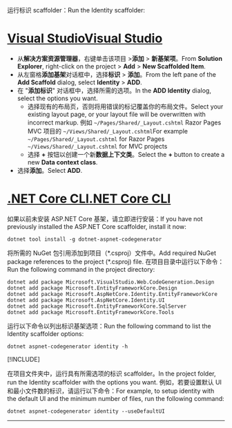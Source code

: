 <span data-ttu-id="10079-101">运行标识 scaffolder：</span><span class="sxs-lookup"><span data-stu-id="10079-101">Run the Identity scaffolder:</span></span>

# <a name="visual-studiotabvisual-studio"></a>[<span data-ttu-id="10079-102">Visual Studio</span><span class="sxs-lookup"><span data-stu-id="10079-102">Visual Studio</span></span>](#tab/visual-studio)

* <span data-ttu-id="10079-103">从**解决方案资源管理器**，右键单击该项目 >**添加** > **新基架项**。</span><span class="sxs-lookup"><span data-stu-id="10079-103">From **Solution Explorer**, right-click on the project > **Add** > **New Scaffolded Item**.</span></span>
* <span data-ttu-id="10079-104">从左窗格**添加基架**对话框中，选择**标识** > **添加**。</span><span class="sxs-lookup"><span data-stu-id="10079-104">From the left pane of the **Add Scaffold** dialog, select **Identity** > **ADD**.</span></span>
* <span data-ttu-id="10079-105">在 "**添加标识**" 对话框中，选择所需的选项。</span><span class="sxs-lookup"><span data-stu-id="10079-105">In the **ADD Identity** dialog, select the options you want.</span></span>
  * <span data-ttu-id="10079-106">选择现有的布局页，否则将用错误的标记覆盖你的布局文件。</span><span class="sxs-lookup"><span data-stu-id="10079-106">Select your existing layout page, or your layout file will be overwritten with incorrect markup.</span></span> <span data-ttu-id="10079-107">例如 `~/Pages/Shared/_Layout.cshtml` Razor Pages MVC 项目的 `~/Views/Shared/_Layout.cshtml`</span><span class="sxs-lookup"><span data-stu-id="10079-107">For example `~/Pages/Shared/_Layout.cshtml` for Razor Pages `~/Views/Shared/_Layout.cshtml` for MVC projects</span></span>
  * <span data-ttu-id="10079-108">选择 **+** 按钮以创建一个新**数据上下文类**。</span><span class="sxs-lookup"><span data-stu-id="10079-108">Select the **+** button to create a new **Data context class**.</span></span>
* <span data-ttu-id="10079-109">选择**添加**。</span><span class="sxs-lookup"><span data-stu-id="10079-109">Select **ADD**.</span></span>

# <a name="net-core-clitabnetcore-cli"></a>[<span data-ttu-id="10079-110">.NET Core CLI</span><span class="sxs-lookup"><span data-stu-id="10079-110">.NET Core CLI</span></span>](#tab/netcore-cli)

<span data-ttu-id="10079-111">如果以前未安装 ASP.NET Core 基架，请立即进行安装：</span><span class="sxs-lookup"><span data-stu-id="10079-111">If you have not previously installed the ASP.NET Core scaffolder, install it now:</span></span>

```dotnetcli
dotnet tool install -g dotnet-aspnet-codegenerator
```

<span data-ttu-id="10079-112">将所需的 NuGet 包引用添加到项目（\*.csproj）文件中。</span><span class="sxs-lookup"><span data-stu-id="10079-112">Add required NuGet package references to the project (\*.csproj) file.</span></span> <span data-ttu-id="10079-113">在项目目录中运行以下命令：</span><span class="sxs-lookup"><span data-stu-id="10079-113">Run the following command in the project directory:</span></span>

```dotnetcli
dotnet add package Microsoft.VisualStudio.Web.CodeGeneration.Design
dotnet add package Microsoft.EntityFrameworkCore.Design
dotnet add package Microsoft.AspNetCore.Identity.EntityFrameworkCore
dotnet add package Microsoft.AspNetCore.Identity.UI
dotnet add package Microsoft.EntityFrameworkCore.SqlServer
dotnet add package Microsoft.EntityFrameworkCore.Tools
```

<span data-ttu-id="10079-114">运行以下命令以列出标识基架选项：</span><span class="sxs-lookup"><span data-stu-id="10079-114">Run the following command to list the Identity scaffolder options:</span></span>

```dotnetcli
dotnet aspnet-codegenerator identity -h
```

[!INCLUDE[](~/includes/scaffoldTFM.md)]

<span data-ttu-id="10079-115">在项目文件夹中，运行具有所需选项的标识 scaffolder。</span><span class="sxs-lookup"><span data-stu-id="10079-115">In the project folder, run the Identity scaffolder with the options you want.</span></span> <span data-ttu-id="10079-116">例如，若要设置默认 UI 和最小文件数的标识，请运行以下命令：</span><span class="sxs-lookup"><span data-stu-id="10079-116">For example, to setup identity with the default UI and the minimum number of files, run the following command:</span></span>

```dotnetcli
dotnet aspnet-codegenerator identity --useDefaultUI
```

---

